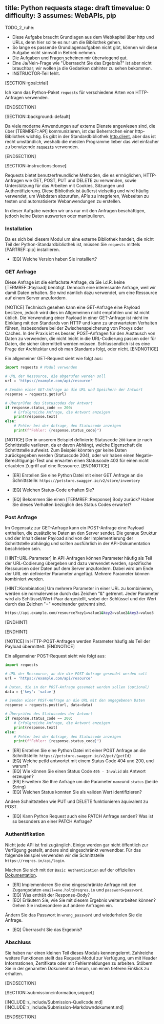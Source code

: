 title: Python requests
stage: draft
timevalue: 0
difficulty: 3
assumes: WebAPIs, pip
---

TODO_2_ruhe:

- Diese Aufgabe braucht Grundlagen aus dem Webkapitel über http und URLs, denn hier sollte
  es nur um die Bibliothek gehen.
- So lange es passende Grundlagenaufgaben nicht gibt, können wir diese Aufgabe nicht sinnvoll
  in Betrieb nehmen.
- Die Aufgaben und Fragen scheinen mir überwiegend gut.
- Eine Ja/Nein-Frage wie "Überrascht Sie das Ergebnis?" ist aber nicht brauchbar;
  wir wollen ja die Gedanken dahinter zu sehen bekommen.
- INSTRUCTOR-Teil fehlt.

[SECTION::goal::trial]

Ich kann das Python-Paket `requests` für verschiedene Arten von HTTP-Anfragen verwenden.

[ENDSECTION]

[SECTION::background::default]

Da viele moderne Anwendungen auf externe Dienste angewiesen sind, die über [TERMREF::API]
kommunizieren, ist das Beherrschen einer http-Bibliothek wichtig.
Es gibt in der Standardbibliothek [http.client](https://docs.python.org/3/library/http.client.html),
aber das ist recht umständlich, weshalb die meisten Programme lieber
das viel einfacher zu benutzende [`requests`](https://requests.readthedocs.io) verwenden.

[ENDSECTION]

[SECTION::instructions::loose]

Requests bietet benutzerfreundliche Methoden, die es ermöglichen, HTTP-Anfragen wie GET, POST, PUT
und DELETE zu verwenden, sowie Unterstützung für das Arbeiten mit Cookies, Sitzungen und
Authentifizierung. Diese Bibliothek ist äußerst vielseitig und wird häufig verwendet, um Webdaten
abzurufen, APIs zu integrieren, Webseiten zu testen und automatisierte Webanwendungen zu erstellen.

In dieser Aufgabe werden wir uns nur mit den Anfragen beschäftigen, jedoch keine Daten auswerten
oder manipulieren.

### Installation

Da es sich bei diesem Modul um eine externe Bibliothek handelt, die nicht Teil der
Python-Standardbibliothek ist, müssen Sie `requests` mittels [PARTREF::pip] installieren.

- [EQ] Welche Version haben Sie installiert?

### GET Anfrage

Diese Anfrage ist die einfachste Anfrage, da Sie i.d.R. keine [TERMREF::Payload] benötigt. Dennoch
eine interessante Anfrage, weil wir damit Daten erhalten. Sie wird nämlich dazu verwendet, um eine
Ressource auf einem Server anzufordern.

[NOTICE]
Technisch gesehen kann eine GET-Anfrage eine Payload besitzen, jedoch wird dies im Allgemeinen nicht
empfohlen und ist nicht üblich. Die Verwendung einer Payload in einer GET-Anfrage ist nicht im
Einklang mit den Standards von HTTP und kann zu unerwartetem Verhalten führen,
insbesondere bei der Zwischenspeicherung von Proxys oder Caches. In der Praxis ist es besser,
POST-Anfragen für den Austausch von Daten zu verwenden, die nicht leicht in die URL-Codierung
passen oder für Daten, die sicher übermittelt werden müssen. Schlussendlich ist es eine Frage der
Architektur und ob man Standards folgt, oder nicht.
[ENDNOTICE]

Ein allgemeiner GET-Request sieht wie folgt aus:

```python
import requests # Modul verwenden

# URL der Ressource, die abgerufen werden soll
url = 'https://example.com/api/resource'

# Senden einer GET-Anfrage an die URL und Speichern der Antwort
response = requests.get(url)

# Überprüfen des Statuscodes der Antwort
if response.status_code == 200:
    # Erfolgreiche Anfrage, die Antwort anzeigen
    print(response.text)
else:
    # Fehler bei der Anfrage, den Statuscode anzeigen
    print(f"Fehler: {response.status_code}")
```

[NOTICE]
Der in unserem Beispiel definierte Statuscode `200` kann je nach Schnittstelle variieren, da er
davon Abhängt, welche Eigenschaft die Schnittstelle aufweist. Zum Beispiel könnten gar keine Daten
zurückgegeben werden (Statuscode 204), oder wir haben einen Negativ-Berechtigungs-Test und erwarten
einen Statuscode 403 für einen nicht erlaubten Zugriff auf eine Ressource.
[ENDNOTICE]

- [ER] Erstellen Sie eine Python Datei mit einer GET Anfrage an die Schnittstelle:
  `https://petstore.swagger.io/v2/store/inventory`

- [EQ] Welchen Status-Code erhalten Sie?
- [EQ] Bekommen Sie einen [TERMREF::Response] Body zurück? Haben Sie dieses Verhalten bezüglich des
  Status Codes erwartet?

### Post Anfrage

Im Gegensatz zur GET-Anfrage kann ein POST-Anfrage eine Payload enthalten, die zusätzliche Daten an
den Server sendet. Die genaue Struktur und der Inhalt dieser Payload sind von der Implementierung
der Schnittstelle abhängig und sollten ausführlich in der API-Dokumentation beschrieben sein.

[HINT::URL-Parameter]
In API-Anfragen können Parameter häufig als Teil der URL-Codierung übergeben und dazu verwendet
werden, spezifische Ressourcen oder Daten auf dem Server anzufordern. Dabei wird am Ende der URL ein
definierter Parameter angefügt. Mehrere Parameter können kombiniert werden.

[HINT::Kombination]
Um mehrere Parameter in einer URL zu kombinieren, werden sie normalerweise durch das Zeichen "&"
getrennt. Jeder Parameter wird als Schlüssel/Wert-Paar dargestellt, wobei der Schlüssel und der Wert
durch das Zeichen "=" voneinander getrennt sind.

```bash
https://api.example.com/resource?key1=value1&key2=value2&key3=value3
```

[ENDHINT]

[ENDHINT]

[NOTICE]
In HTTP-POST-Anfragen werden Parameter häufig als Teil der Payload übermittelt.
[ENDNOTICE]

Ein allgemeiner POST-Request sieht wie folgt aus:

```python
import requests

# URL der Ressource, an die die POST-Anfrage gesendet werden soll
url = 'https://example.com/api/resource'

# Daten, die in der POST-Anfrage gesendet werden sollen (optional)
data = {'key': 'value'}

# Senden einer POST-Anfrage an die URL mit den angegebenen Daten
response = requests.post(url, data=data)

# Überprüfen des Statuscodes der Antwort
if response.status_code == 200:
    # Erfolgreiche Anfrage, die Antwort anzeigen
    print(response.text)
else:
    # Fehler bei der Anfrage, den Statuscode anzeigen
    print(f"Fehler: {response.status_code}")
```

- [ER] Erstellen Sie eine Python Datei mit einer POST Anfrage an die Schnittstelle:
  `https://petstore.swagger.io/v2/pet/{petId}`
- [EQ] Welche petId antwortet mit einem Status Code 404 und 200, und warum?
- [EQ] Wie können Sie einen Status Code `405 - Invalid` als Antwort erzeugen?
- [ER] Erweitern Sie Ihre Anfrage um die Parameter `name`und `status` (beide String)
- [EQ] Welchen Status konnten Sie als validen Wert identifizieren?

Andere Schnittstellen wie PUT und DELETE funktionieren äquivalent zu POST.

- [EQ] Kann Python Request auch eine PATCH Anfrage senden? Was ist so besonders an einer PATCH
  Anfrage?

### Authentifikation

Nicht jede API ist frei zugänglich. Einige werden gar nicht öffentlich zur Verfügung gestellt,
andere sind eingeschränkt verwendbar. Für das folgende Beispiel verwenden wir die Schnittstelle
`https://reqres.in/api/login`.

Machen Sie sich mit der `Basic Authentication` auf der offiziellen
[Dokumentation](https://requests.readthedocs.io/en/latest/user/authentication/#basic-authentication).

- [ER] Implementieren Sie eine eingeschränkte Anfrage mit den Zugangsdaten `email=eve.holt@reqres.in`
  und `password=password`.
- [EQ] Was enthält der Response-Body?
- [EQ] Erläutern Sie, wie Sie mit diesem Ergebnis weiterarbeiten können? Gehen Sie insbesondere auf
  andere Anfragen ein.

Ändern Sie das Passwort in `wrong_password` und wiederholen Sie die Anfrage.

- [EQ] Überrascht Sie das Ergebnis?

### Abschluss

Sie haben nur einen kleinen Teil dieses Moduls kennengelernt. Zahlreiche weitere Funktionen stellt
das Request-Modul zur Verfügung, um mit Header Informationen, Zertifikate oder mit Fehlermeldungen
zu arbeiten. Stöbern Sie in der genannten Dokumention herum, um einen tieferen Einklick zu erhalten.

[ENDSECTION]

[SECTION::submission::information,snippet]

[INCLUDE::/_include/Submission-Quellcode.md]
[INCLUDE::/_include/Submission-Markdowndokument.md]

[ENDSECTION]